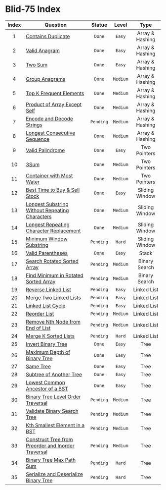 # Blid-75 Index 

|Index| Question      | Statue        |Level| Type|
|:------:| ------------- |:-------------:|:-----:|:-----:|
|1| [Contains Duplicate](https://github.com/mekanhaji/blind-75/tree/main/ContainsDuplicate)|`Done`|`Easy`| Array & Hashing|
|2| [Valid Anagram](https://github.com/mekanhaji/blind-75/tree/main/ValidAnagram)| `Done`|`Easy`|Array & Hashing|
|3| [Two Sum](https://github.com/mekanhaji/blind-75/tree/main/TwoSum) |`Done`|`Easy`|Array & Hashing|
|4| [Group Anagrams](https://github.com/mekanhaji/blind-75/tree/main/GroupAnagrams) |`Done`|`Medium`|Array & Hashing|
|5| [Top K Frequent Elements](https://github.com/mekanhaji/blind-75/tree/main/TopKFrequentElements) |`Done`|`Medium`|Array & Hashing|
|6| [Product of Array Except Self](https://github.com/mekanhaji/blind-75/tree/main/ProductOfArrayExceptSelf) |`Done`|`Medium`|Array & Hashing|
|7| [Encode and Decode Strings](https://github.com/mekanhaji/blind-75/tree/main/EncodeAndDecodeStrings) |`Pending`|`Medium`|Array & Hashing|
|8| [Longest Consecutive Sequence](https://github.com/mekanhaji/blind-75/tree/main/LongestConsecutiveSequence) |`Done`|`Medium`|Array & Hashing|
|9| [Valid Palindrome](https://github.com/mekanhaji/blind-75/tree/main/ValidPalindrome) |`Done`|`Easy`|Two Pointers|
|10| [3Sum](https://github.com/mekanhaji/blind-75/tree/main/3Sum) |`Done`|`Medium`|Two Pointers|
|11| [Container with Most Water](https://github.com/mekanhaji/blind-75/tree/main/ContainerWithMostWater) |`Done`|`Medium`|Two Pointers|
|12| [Best Time to Buy & Sell Stock](https://github.com/mekanhaji/blind-75/tree/main/BestTimeToBuyAndSellStock) |`Done`|`Easy`|Sliding Window|
|13| [Longest Substring Without Repeating Characters](https://github.com/mekanhaji/blind-75/tree/main/LongestSubstringWithoutRepeatingCharacters) |`Done`|`Medium`|Sliding Window|
|14| [Longest Repeating Character Replacement](https://github.com/mekanhaji/blind-75/tree/main/LongestRepeatingCharacterReplacement) |`Done`|`Medium`|Sliding Window|
|15| [Minimum Window Substring](https://github.com/mekanhaji/blind-75/tree/main/) |`Pending`|`Hard`|Sliding Window|
|16| [Valid Parentheses](https://github.com/mekanhaji/blind-75/tree/main/ValidParentheses) |`Done`|`Easy`|Stack|
|17| [Search Rotated Sorted Array](https://github.com/mekanhaji/blind-75/tree/main/) |`Pending`|`Medium`|Binary Search|
|18| [Find Minimum in Rotated Sorted Array](https://github.com/mekanhaji/blind-75/tree/main/) |`Pending`|`Medium`|Binary Search|
|19| [Reverse Linked List](https://github.com/mekanhaji/blind-75/tree/main/ReverseLinklist) |`Pending`|`Easy`|Linked List|
|20| [Merge Two Linked Lists](https://github.com/mekanhaji/blind-75/tree/main/) |`Pending`|`Easy`|Linked List|
|21| [Linked List Cycle](https://github.com/mekanhaji/blind-75/tree/main/) |`Pending`|`Easy`|Linked List|
|22| [Reorder List](https://github.com/mekanhaji/blind-75/tree/main/) |`Pending`|`Medium`|Linked List|
|23| [Remove Nth Node from End of List](https://github.com/mekanhaji/blind-75/tree/main/) |`Pending`|`Medium`|Linked List|
|24| [Merge K Sorted Lists](https://github.com/mekanhaji/blind-75/tree/main/) |`Pending`|`Hard`|Linked List|
|25| [Invert Binary Tree](https://github.com/mekanhaji/blind-75/tree/main/InvertBinaryTree) |`Done`|`Easy`|Tree|
|26| [Maximum Depth of Binary Tree](https://github.com/mekanhaji/blind-75/tree/main/MaximumDepthOfBinaryTree) |`Done`|`Easy`|Tree|
|27| [Same Tree](https://github.com/mekanhaji/blind-75/tree/main/SameTree) |`Done`|`Easy`|Tree|
|28| [Subtree of Another Tree](https://github.com/mekanhaji/blind-75/tree/main/SubtreeOfAnotherTree) |`Done`|`Easy`|Tree|
|29| [Lowest Common Ancestor of a BST](https://github.com/mekanhaji/blind-75/tree/main/LowestCommonAncestorOfBST) |`Done`|`Easy`|Tree|
|30| [Binary Tree Level Order Traversal](https://github.com/mekanhaji/blind-75/tree/main/) |`Pending`|`Medium`|Tree|
|31| [Validate Binary Search Tree](https://github.com/mekanhaji/blind-75/tree/main/) |`Pending`|`Medium`|Tree|
|32| [Kth Smallest Element in a BST](https://github.com/mekanhaji/blind-75/tree/main/) |`Pending`|`Medium`|Tree|
|33| [Construct Tree from Preorder and Inorder Traversal](https://github.com/mekanhaji/blind-75/tree/main/) |`Pending`|`Medium`|Tree|
|34| [Binary Tree Max Path Sum](https://github.com/mekanhaji/blind-75/tree/main/) |`Pending`|`Hard`|Tree|
|35| [Serialize and Deserialize Binary Tree](https://github.com/mekanhaji/blind-75/tree/main/) |`Pending`|`Hard`|Tree|


